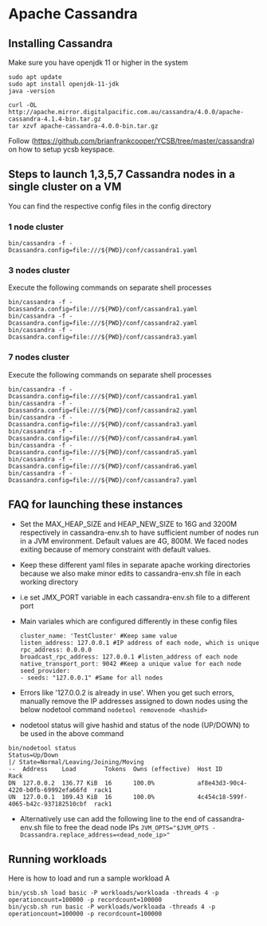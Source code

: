 # Apache Cassandra

## Installing Cassandra

Make sure you have openjdk 11 or higher in the system


```
sudo apt update
sudo apt install openjdk-11-jdk
java -version
```

```
curl -OL http://apache.mirror.digitalpacific.com.au/cassandra/4.0.0/apache-cassandra-4.1.4-bin.tar.gz
tar xzvf apache-cassandra-4.0.0-bin.tar.gz
```
Follow (https://github.com/brianfrankcooper/YCSB/tree/master/cassandra) on how to setup ycsb keyspace.

## Steps to launch 1,3,5,7 Cassandra nodes in a single cluster on a VM

You can find the respective config files in the config directory

### 1 node cluster 

```
bin/cassandra -f -Dcassandra.config=file:///${PWD}/conf/cassandra1.yaml
```

### 3 nodes cluster

Execute the following commands on separate shell processes
```
bin/cassandra -f -Dcassandra.config=file:///${PWD}/conf/cassandra1.yaml
bin/cassandra -f -Dcassandra.config=file:///${PWD}/conf/cassandra2.yaml
bin/cassandra -f -Dcassandra.config=file:///${PWD}/conf/cassandra3.yaml
```

### 7 nodes cluster

Execute the following commands on separate shell processes
```
bin/cassandra -f -Dcassandra.config=file:///${PWD}/conf/cassandra1.yaml
bin/cassandra -f -Dcassandra.config=file:///${PWD}/conf/cassandra2.yaml
bin/cassandra -f -Dcassandra.config=file:///${PWD}/conf/cassandra3.yaml
bin/cassandra -f -Dcassandra.config=file:///${PWD}/conf/cassandra4.yaml
bin/cassandra -f -Dcassandra.config=file:///${PWD}/conf/cassandra5.yaml
bin/cassandra -f -Dcassandra.config=file:///${PWD}/conf/cassandra6.yaml
bin/cassandra -f -Dcassandra.config=file:///${PWD}/conf/cassandra7.yaml
```
## FAQ for launching these instances

- Set the MAX_HEAP_SIZE and HEAP_NEW_SIZE to 16G and 3200M respectively in cassandra-env.sh to have sufficient number of nodes run in a JVM environment. Default values are 4G, 800M. We faced nodes exiting because of memory constraint with default values.
- Keep these different yaml files in separate apache working directories because we also make minor edits to cassandra-env.sh file in each working directory
- i.e set JMX_PORT variable in each cassandra-env.sh file to a different port
- Main variales which are configured differently in these config files

  ```
  cluster_name: 'TestCluster' #Keep same value
  listen_address: 127.0.0.1 #IP address of each node, which is unique
  rpc_address: 0.0.0.0 
  broadcast_rpc_address: 127.0.0.1 #listen_address of each node
  native_transport_port: 9042 #Keep a unique value for each node
  seed_provider:
  - seeds: "127.0.0.1" #Same for all nodes
  ```

- Errors like '127.0.0.2 is already in use'. When you get such errors, manually remove the IP addresses assigned to down nodes using the below nodetool command
  ``` nodetool removenode <hashid> ```

- nodetool status will give hashid and status of the node (UP/DOWN) to be used in the above command
```
bin/nodetool status
Status=Up/Down
|/ State=Normal/Leaving/Joining/Moving
--  Address    Load        Tokens  Owns (effective)  Host ID                               Rack
DN  127.0.0.2  136.77 KiB  16      100.0%            af8e43d3-90c4-4220-b0fb-69992efa66fd  rack1
UN  127.0.0.1  109.43 KiB  16      100.0%            4c454c18-599f-4065-b42c-937182510cbf  rack1
```

- Alternatively use can add the following line to the end of cassandra-env.sh file to free the dead node IPs
      ```JVM_OPTS="$JVM_OPTS -Dcassandra.replace_address=<dead_node_ip>"```

## Running workloads

Here is how to load and run a sample workload A
```
bin/ycsb.sh load basic -P workloads/workloada -threads 4 -p operationcount=100000 -p recordcount=100000
bin/ycsb.sh run basic -P workloads/workloada -threads 4 -p operationcount=100000 -p recordcount=100000
```
